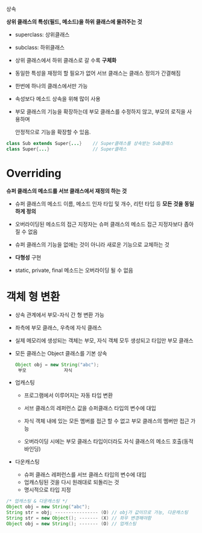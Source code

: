 상속

__상위 클래스의 특성(필드, 메소드)을 하위 클래스에 물려주는 것__

- superclass: 상위클래스

- subclass: 하위클래스

- 상위 클래스에서 하위 클래스로 갈 수록 __구체화__

- 동일한 특성을 재정의 할 필요가 없어 서브 클래스는 클래스 정의가 간결해짐

- 한번에 하나의 클래스에서만 가능

- 속성보다 메소드 상속을 위해 많이 사용

- 부모 클래스의 기능을 확장하는데 부모 클래스를 수정하지 않고, 부모의 로직을 사용하며

  안정적으로 기능을 확장할 수 있음.

```java
class Sub extends Super{...}	// Super클래스를 상속받는 Sub클래스
class Super{...}				// Super클래스
```



# Overriding

__슈퍼 클래스의 메소드를 서브 클래스에서 재정의 하는 것__

- 슈퍼 클래스의 메소드 이름, 메소드 인자 타입 및 개수, 리턴 타입 등 __모든 것을 동일하게 정의__

- 오버라이딩된 메소드의 접근 지정자는 슈퍼 클래스의 메소드 접근 지정자보다 좁아질 수 없음

- 슈퍼 클래스의 기능을 없애는 것이 아니라 새로운 기능으로 교체하는 것

- __다형성__ 구현

- static, private, final 메소드는 오버라이딩 될 수 없음

  

# 객체 형 변환

- 상속 관계에서 부모-자식 간 형 변환 가능

- 좌측에 부모 클래스, 우측에 자식 클래스

- 실제 메모리에 생성되는 객체는 부모, 자식 객체 모두 생성되고 타입만 부모 클래스


- 모든 클래스는 Object 클래스를 기본 상속

    ```java
    Object obj = new String("abc");
     부모				 자식
    ```

- 업캐스팅

  - 프로그램에서 이루어지는 자동 타입 변환

  - 서브 클래스의 레퍼런스 값을 슈퍼클래스 타입의 변수에 대입
  - 자식 객체 내에 있는 모든 멤버를 접근 할 수 없고 부모 클래스의 멤버만 접근 가능
  - 오버라이딩 시에는 부모 클래스 타입이더라도 자식 클래스의 메소드 호출(동적바인딩)

- 다운캐스팅


    - 슈퍼 클래스 레퍼런스를 서브 클래스 타입의 변수에 대입
    - 업캐스팅된 것을 다시 원래대로 되돌리는 것
    - 명시적으로 타입 지정



 ```JAVA
 /* 업캐스팅 & 다운캐스팅 */
 Object obj = new String("abc");
 String str = obj; ---------------- (O) // obj가 값이므로 가능, 다운캐스팅
 String str = new Object(); ------- (X) // 좌우 변경해야함
 Object obj = new String(); ------- (O) // 업캐스팅
 ```

  

